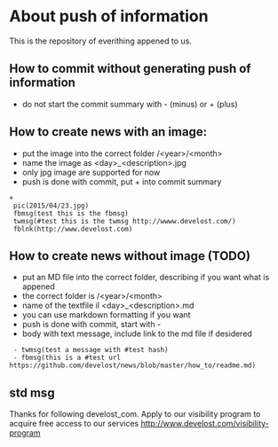 # About push of information
This is the repository of everithing appened to us.

## How to commit without generating push of information
 - do not start the commit summary with - (minus) or + (plus)

## How to create news with an image:
 - put the image into the correct folder /\<year\>/\<month\>
 - name the image as \<day\>_\<description\>.jpg
 - only jpg image are supported for now
 - push is done with commit, put + into commit summary
``` 
+ 
 pic(2015/04/23.jpg)
 fbmsg(test this is the fbmsg)
 twmsg(#test this is the twmsg http://wwww.develost.com/)
 fblnk(http://www.develost.com)
``` 

## How to create news without image (TODO)
 - put an MD file into the correct folder, describing if you want what is appened
 - the correct folder is /\<year\>/\<month\> 
 - name of the textfile il \<day\>_\<description\>.md
 - you can use markdown formatting if you want
 - push is done with commit, start with -
 - body with text message, include link to the md file if desidered

```
 - twmsg(test a message with #test hash)
 - fbmsg(this is a #test url https://github.com/develost/news/blob/master/how_to/readme.md) 
```

## std msg
Thanks for following develost_com. Apply to our visibility program to acquire free access to our services http://www.develost.com/visibility-program
